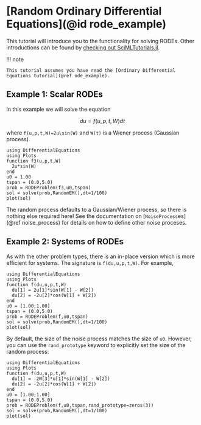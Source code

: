 # [Random Ordinary Differential Equations](@id rode_example)

This tutorial will introduce you to the functionality for solving RODEs. Other
introductions can be found by [checking out SciMLTutorials.jl](https://github.com/SciML/SciMLTutorials.jl).

!!! note

    This tutorial assumes you have read the [Ordinary Differential Equations tutorial](@ref ode_example).

## Example 1: Scalar RODEs

In this example we will solve the equation

```math
du = f(u,p,t,W)dt
```

where ``f(u,p,t,W)=2u\sin(W)`` and ``W(t)`` is a Wiener process (Gaussian process).

```@example rode
using DifferentialEquations
using Plots
function f3(u,p,t,W)
  2u*sin(W)
end
u0 = 1.00
tspan = (0.0,5.0)
prob = RODEProblem(f3,u0,tspan)
sol = solve(prob,RandomEM(),dt=1/100)
plot(sol)
```

The random process defaults to a Gaussian/Wiener process, so there is nothing
else required here! See the documentation on
[`NoiseProcess`es](@ref noise_process) for details on how to define
other noise proceses.

## Example 2: Systems of RODEs

As with the other problem types, there is an in-place version which is more
efficient for systems. The signature is `f(du,u,p,t,W)`. For example,

```@example rode2
using DifferentialEquations
using Plots
function f(du,u,p,t,W)
  du[1] = 2u[1]*sin(W[1] - W[2])
  du[2] = -2u[2]*cos(W[1] + W[2])
end
u0 = [1.00;1.00]
tspan = (0.0,5.0)
prob = RODEProblem(f,u0,tspan)
sol = solve(prob,RandomEM(),dt=1/100)
plot(sol)
```

By default, the size of the noise process matches the size of `u0`. However,
you can use the `rand_prototype` keyword to explicitly set the size of the
random process:

```@example rode3
using DifferentialEquations
using Plots
function f(du,u,p,t,W)
  du[1] = -2W[3]*u[1]*sin(W[1] - W[2])
  du[2] = -2u[2]*cos(W[1] + W[2])
end
u0 = [1.00;1.00]
tspan = (0.0,5.0)
prob = RODEProblem(f,u0,tspan,rand_prototype=zeros(3))
sol = solve(prob,RandomEM(),dt=1/100)
plot(sol)
```